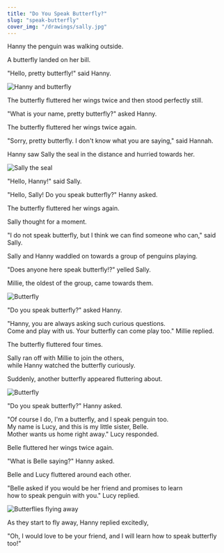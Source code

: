 ```yaml
---
title: "Do You Speak Butterfly?"
slug: "speak-butterfly"
cover_img: "/drawings/sally.jpg"
---
```


Hanny the penguin was walking outside.

A butterfly landed on her bill.

"Hello, pretty butterfly!" said Hanny.

![Hanny and butterfly](/drawings/hanny_butterfly.jpg)

The butterfly fluttered her wings twice and then stood perfectly still.

"What is your name, pretty butterfly?" asked Hanny.

The butterfly fluttered her wings twice again.

"Sorry, pretty butterfly. I don't know what you are saying," said Hannah.

Hanny saw Sally the seal in the distance and hurried towards her.

![Sally the seal](/drawings/sally.jpg)

"Hello, Hanny!" said Sally.

"Hello, Sally! Do you speak butterfly?" Hanny asked.

The butterfly fluttered her wings again.

Sally thought for a moment.

"I do not speak butterfly, but I think we can find someone who can," said Sally.

Sally and Hanny waddled on towards a group of penguins playing.

"Does anyone here speak butterfly!?" yelled Sally.

Millie, the oldest of the group, came towards them.

![Butterfly](/drawings/hanny_millie_sally.jpg)

"Do you speak butterfly?" asked Hanny.

"Hanny, you are always asking such curious questions.  
Come and play with us. Your butterfly can come play too." Millie replied.

The butterfly fluttered four times.

Sally ran off with Millie to join the others,  
while Hanny watched the butterfly curiously.

Suddenly, another butterfly appeared fluttering about.

![Butterfly](/drawings/butterfly.jpg)

"Do you speak butterfly?" Hanny asked.

"Of course I do, I'm a butterfly, and I speak penguin too.  
My name is Lucy, and this is my little sister, Belle.  
Mother wants us home right away." Lucy responded.

Belle fluttered her wings twice again.

"What is Belle saying?" Hanny asked.

Belle and Lucy fluttered around each other.

"Belle asked if you would be her friend and promises to learn  
how to speak penguin with you." Lucy replied.

![Butterflies flying away](/drawings/butterflies_leaving.jpg)

As they start to fly away, Hanny replied excitedly,

"Oh, I would love to be your friend, and I will learn how to speak butterfly too!"
